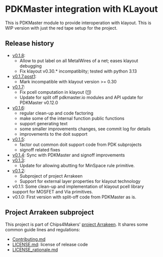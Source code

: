 # PDKMaster integration with KLayout

This is PDKMaster module to provide interoperation with klayout.
This is WIP version with just the red tape setup for the project.

## Release history

* [v0.1.8](https://gitlab.com/Chips4Makers/pdkmaster-io-klayout/-/commits/v0.1.8):
  * Allow to put label on all MetalWires of a net; eases klayout debugging
  * Fix klayout v0.30.* incompatiblity; tested with python 3.13
* [v0.1.7.post1](https://gitlab.com/Chips4Makers/pdkmaster-io-klayout/-/commits/v0.1.7.post1):
  * Mark incompatible with klayout version >= 0.30
* [v0.1.7](https://gitlab.com/Chips4Makers/pdkmaster-io-klayout/-/commits/v0.1.7):
  * Fix pcell computation in klayout ([!1](https://gitlab.com/Chips4Makers/pdkmaster-io-klayout/-/merge_requests/1))
  * Update for split off pdkmaster.io modules and API update for PDKMaster v0.12.0
* [v0.1.6](https://gitlab.com/Chips4Makers/pdkmaster-io-klayout/-/commits/v0.1.6):
  * regular clean-up and code factoring
  * make some of the internal function public functions
  * support generating text
  * some smaller improvements changes, see commit log for details
  * improvements to the doit support
* [v0.1.5](https://gitlab.com/Chips4Makers/pdkmaster-io-klayout/-/commits/v0.1.5):
  * factor out common doit support code from PDK subprojects
  * signoff related fixes
* [v0.1.4](https://gitlab.com/Chips4Makers/pdkmaster-io-klayout/-/commits/v0.1.4):
  Sync with PDKMaster and signoff improvements
* [v0.1.3](https://gitlab.com/Chips4Makers/pdkmaster-io-klayout/-/commits/v0.1.3):
  * Update for allowing abutting for MinSpace rule primitive.
* [v0.1.2](https://gitlab.com/Chips4Makers/pdkmaster-io-klayout/-/commits/v0.1.2):
  * Subproject of project Arrakeen
  * Support for external layer properties for klayout technology
* v0.1.1: Some clean-up and implementation of klayout pcell library support for MOSFET and Via primitives.
* v0.1.0: First version with split-off code from PDKMaster as is.

## Project Arrakeen subproject

This project is part of Chips4Makers' [project Arrakeen](https://gitlab.com/Chips4Makers/c4m-arrakeen). It shares some common guide lines and regulations:

* [Contributing.md](https://gitlab.com/Chips4Makers/c4m-arrakeen/-/blob/redtape_v1/Contributing.md)
* [LICENSE.md](https://gitlab.com/Chips4Makers/c4m-arrakeen/-/blob/redtape_v1/LICENSE.md): license of release code
* [LICENSE_rationale.md](https://gitlab.com/Chips4Makers/c4m-arrakeen/-/blob/redtape_v1/LICENSE_rationale.md)
